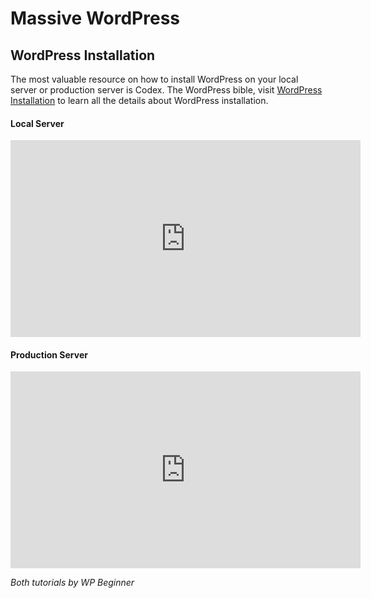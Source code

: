 Massive WordPress
===

WordPress Installation
---

The most valuable resource on how to install WordPress on your local server or production server is Codex. The WordPress bible, visit [WordPress Installation](http://codex.wordpress.org/Installing_WordPress) to learn all the details about WordPress installation.

#### Local Server

<iframe width="560" height="315" src="https://www.youtube.com/embed/AIPrWDw0PzE" frameborder="0" allowfullscreen></iframe>

#### Production Server

<iframe width="560" height="315" src="https://www.youtube.com/embed/5O5pyFS4VTA" frameborder="0" allowfullscreen></iframe>

*Both tutorials by WP Beginner*
